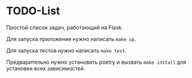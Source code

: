 # TODO-List

Простой список задач, работающий на Flask.

Для запуска приложения нужно написать `make up`.

Для запуска тестов нужно написать `make test`.

Предварительно нужно установить poetry и вызвать `make install` для установки всех зависимостей.